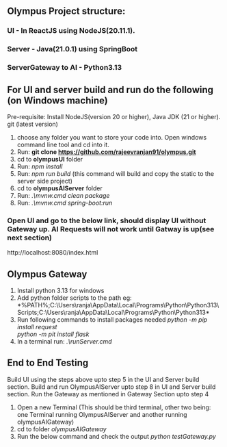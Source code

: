 ## Olympus Project structure:
###     UI - In ReactJS using NodeJS(20.11.1).  
###     Server - Java(21.0.1) using SpringBoot 
###     ServerGateway to AI - Python3.13 

## For UI and server build and run do the following (on Windows machine)
Pre-requisite: Install NodeJS(version 20 or higher), Java JDK (21 or higher). git (latest version)   
1) choose any folder you want to store your code into. Open windows command line tool and cd into it.   
2) Run: **git clone https://github.com/rajeevranjan91/olympus.git**   
3) cd to **olympusUI** folder   
4) Run: *npm install*  
5) Run: *npm run build*   (this command will build and copy the static to the server side project)   
6) cd to **olympusAIServer** folder   
7) Run: *.\mvnw.cmd clean package*   
8) Run: *.\mvnw.cmd spring-boot:run*     

### Open UI and go to the below link, should display UI without Gateway up. AI Requests will not work until Gatway is up(see next section)
   http://localhost:8080/index.html

## Olympus Gateway  
1) Install python 3.13 for windows   
2) Add python folder scripts to the path
   eg: *%PATH%;C:\Users\ranja\AppData\Local\Programs\Python\Python313\Scripts\;C:\Users\ranja\AppData\Local\Programs\Python\Python313\*
3) Run following commands to install packages needed
*python -m pip install request*  
*python -m pit install flask*  
4) In a terminal run: *.\runServer.cmd*  

## End to End Testing
Build UI using the steps above upto step 5 in the UI and Server build section.
Build and run OlympusAIServer upto step 8 in UI and Server build section.
Run the Gateway as mentioned in Gateway Section upto step 4
1) Open a new Terminal (This should be third terminal, other two being: one Terminal running OlympusAIServer and another running olympusAIGateway)
2) cd to folder *olympusAIGateway*  
3) Run the below command and check the output
 *python testGateway.py*  


